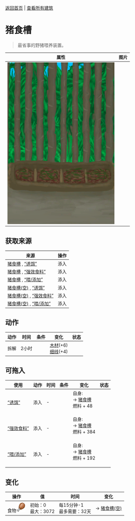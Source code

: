 [返回首页](index.md)   |  [查看所有建筑](building.md)
# 猪食槽  
> 最省事的野猪喂养装置。  
  
  属性  |   图片   
 ----  |  ----:   
   |  ![](Sprite/BoarFeeder.png)   
  
## 获取来源  
来源  |  操作  
----  |  ----  
[猪食槽](BoarFeeder.md) , [“诱饵”](tag_Bait.md)  |  添入  
[猪食槽](BoarFeeder.md) , [“强效食料”](tag_FeedRich.md)  |  添入  
[猪食槽](BoarFeeder.md) , [“喂/添加”](tag_Feed.md)  |  添入  
[猪食槽(空)](BoarFeederEmpty.md) , [“诱饵”](tag_Bait.md)  |  添入  
[猪食槽(空)](BoarFeederEmpty.md) , [“强效食料”](tag_FeedRich.md)  |  添入  
[猪食槽(空)](BoarFeederEmpty.md) , [“喂/添加”](tag_Feed.md)  |  添入  
## 动作  
动作  |  时间  |  条件  |  变化  |  状态  
----  |  ----  |  ----  |  ----  |  ----  
拆解  |  2小时  |    |  [木材](Wood.md)(+6)<br>[细线](CordFiber.md)(+4)  |    
## 可拖入  
使用  |  动作  |  时间  |  条件  |  变化  |  状态  
----  |  ----  |  ----  |  ----  |  ----  |  ----  
[“诱饵”](tag_Bait.md)  |  添入  |  -  |    |  自身:<br>→ [猪食槽](BoarFeeder.md)<br>燃料 + 48<br><br>  |    
[“强效食料”](tag_FeedRich.md)  |  添入  |  -  |    |  自身:<br>→ [猪食槽](BoarFeeder.md)<br>燃料 + 384<br><br>  |    
[“喂/添加”](tag_Feed.md)  |  添入  |  -  |    |  自身:<br>→ [猪食槽](BoarFeeder.md)<br>燃料 + 192<br><br>  |    
## 变化  
操作  |  值  |  时间  |  变化  
----  |  ----  |  ----  |  ----  
食物<img decoding="async" src="Sprite/Hunger.png" style="width:30px;">  |  初始：0<br>最大：3072  |  每15分钟-1<br>最多需要：32天  |  → [猪食槽(空)](BoarFeederEmpty.md)  
